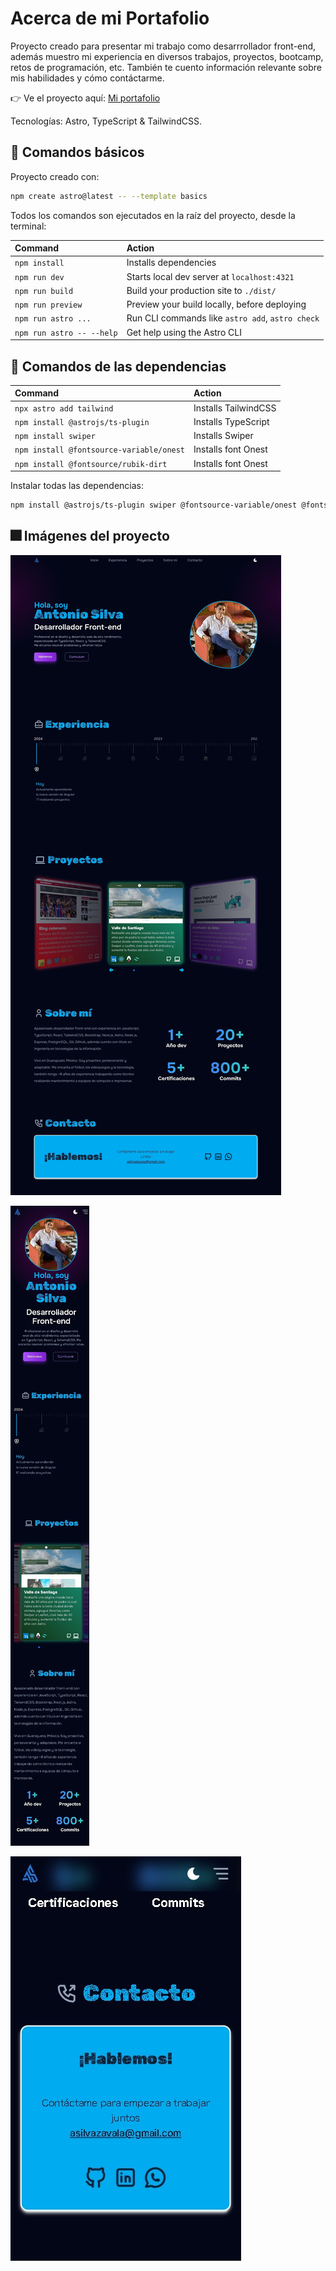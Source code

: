 # Acerca de mi Portafolio

Proyecto creado para presentar mi trabajo como desarrrollador front-end, además muestro mi experiencia en diversos trabajos, proyectos, bootcamp, retos de programación, etc. También te cuento información relevante sobre mis habilidades y cómo contáctarme.

👉 Ve el proyecto aquí: [Mi portafolio](https://as-work.vercel.app/)

Tecnologías: Astro, TypeScript & TailwindCSS.

## 🧞 Comandos básicos

Proyecto creado con:

```sh
npm create astro@latest -- --template basics
```

Todos los comandos son ejecutados en la raíz del proyecto, desde la terminal:

| Command                   | Action                                           |
| :------------------------ | :----------------------------------------------- |
| `npm install`             | Installs dependencies                            |
| `npm run dev`             | Starts local dev server at `localhost:4321`      |
| `npm run build`           | Build your production site to `./dist/`          |
| `npm run preview`         | Preview your build locally, before deploying     |
| `npm run astro ...`       | Run CLI commands like `astro add`, `astro check` |
| `npm run astro -- --help` | Get help using the Astro CLI                     |

## 👀 Comandos de las dependencias

| Command                                  | Action               |
| :--------------------------------------- | :------------------- |
| `npx astro add tailwind`                 | Installs TailwindCSS |
| `npm install @astrojs/ts-plugin`         | Installs TypeScript  |
| `npm install swiper`                     | Installs Swiper      |
| `npm install @fontsource-variable/onest` | Installs font Onest  |
| `npm install @fontsource/rubik-dirt`     | Installs font Onest  |

Instalar todas las dependencias:

```sh
npm install @astrojs/ts-plugin swiper @fontsource-variable/onest @fontsource/rubik-dirt
```

## 🎆 Imágenes del proyecto

![logo](https://github.com/Asilvazavala/My-Portfolio/blob/31a5873c76318590e97c59254027e6e2686c5272/src/imagenes/Mobile/Portfolio/portfolio.png)

![logo](https://github.com/Asilvazavala/My-Portfolio/blob/31a5873c76318590e97c59254027e6e2686c5272/src/imagenes/Mobile/Portfolio/portfolioMobile.png)

![logo](https://github.com/Asilvazavala/My-Portfolio/blob/31a5873c76318590e97c59254027e6e2686c5272/src/imagenes/Mobile/Portfolio/portfolioMobile2.png)
